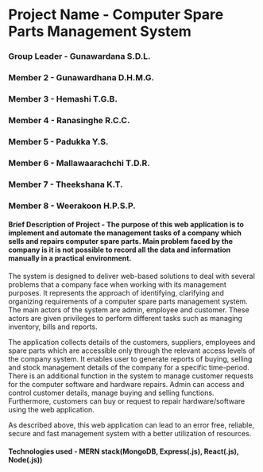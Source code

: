 # Project Name - Computer Spare Parts Management System

### Group Leader - Gunawardana S.D.L.
### Member 2 - Gunawardhana D.H.M.G.
### Member 3 - Hemashi T.G.B.
### Member 4 - Ranasinghe R.C.C.
### Member 5 - Padukka Y.S.
### Member 6 - Mallawaarachchi T.D.R.
### Member 7 - Theekshana K.T.
### Member 8 - Weerakoon H.P.S.P.

#### Brief Description of Project - The purpose of this web application is to implement and automate the management tasks of a company which sells and repairs computer spare parts. Main problem faced by the company is it is not possible to record all the data and information manually in a practical environment.

The system is designed to deliver web-based solutions to deal with several problems that a company face when working with its management purposes. It represents the approach of identifying, clarifying and organizing requirements of a computer spare parts management system. The main actors of the system are admin, employee and customer. These actors are given privileges to perform different tasks such as managing inventory, bills and reports.

The application collects details of the customers, suppliers, employees and spare parts which are accessible only through the relevant access levels of the company system. It enables user to generate reports of buying, selling and stock management details of the company for a specific time-period. There is an additional function in the system to manage customer requests for the computer software and hardware repairs. Admin can access and control customer details, manage buying and selling functions. Furthermore, customers can buy or request to repair hardware/software using the web application.

As described above, this web application can lead to an error free, reliable, secure and fast management system with a better utilization of resources.

#### Technologies used - MERN stack(MongoDB, Express(.js), React(.js), Node(.js))
